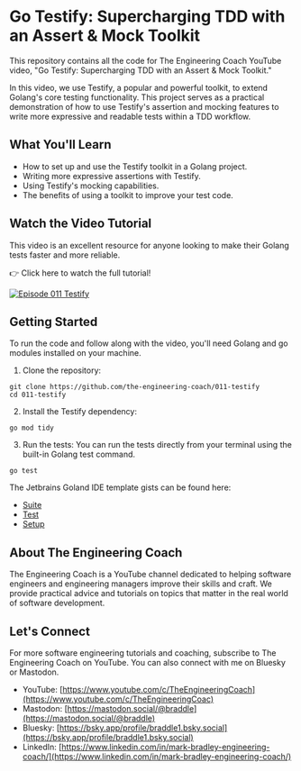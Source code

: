 # Go Testify: Supercharging TDD with an Assert & Mock Toolkit

This repository contains all the code for The Engineering Coach YouTube video, "Go Testify: Supercharging TDD with an Assert & Mock Toolkit."

In this video, we use Testify, a popular and powerful toolkit, to extend Golang's core testing functionality. This project serves as a practical demonstration of how to use Testify's assertion and mocking features to write more expressive and readable tests within a TDD workflow.

## What You'll Learn

  - How to set up and use the Testify toolkit in a Golang project.
  - Writing more expressive assertions with Testify.
  - Using Testify's mocking capabilities.
  - The benefits of using a toolkit to improve your test code.

## Watch the Video Tutorial

This video is an excellent resource for anyone looking to make their Golang tests faster and more reliable.

👉 Click here to watch the full tutorial!

[![Episode 011 Testify](https://img.youtube.com/vi/iyUjroT9CXQ/0.jpg)](https://www.youtube.com/watch?v=iyUjroT9CXQ)

## Getting Started
To run the code and follow along with the video, you'll need Golang and go modules installed on your machine.

1. Clone the repository:

```shell
git clone https://github.com/the-engineering-coach/011-testify
cd 011-testify
```

2. Install the Testify dependency:

```shell
go mod tidy
```

3. Run the tests:
You can run the tests directly from your terminal using the built-in Golang test command.

```shell
go test
```

The Jetbrains Goland IDE template gists can be found here:
  - [Suite](https://gist.github.com/braddle/a89dc0dc380a3560f4c51bab5def7064)
  - [Test](https://gist.github.com/braddle/f728d8e7034e81abf6a916a71cd9b23f)
  - [Setup](https://gist.github.com/braddle/7d463eacb563caa788f152886a62ddde)

## About The Engineering Coach

The Engineering Coach is a YouTube channel dedicated to helping software engineers and engineering managers improve their skills and craft. We provide practical advice and tutorials on topics that matter in the real world of software development.

## Let's Connect

For more software engineering tutorials and coaching, subscribe to The Engineering Coach on YouTube. You can also connect with me on Bluesky or Mastodon.

  - YouTube: [https://www.youtube.com/c/TheEngineeringCoach](https://www.youtube.com/c/TheEngineeringCoac)
  - Mastodon: [https://mastodon.social/@braddle](https://mastodon.social/@braddle)
  - Bluesky: [https://bsky.app/profile/braddle1.bsky.social](https://bsky.app/profile/braddle1.bsky.social)
  - LinkedIn: [https://www.linkedin.com/in/mark-bradley-engineering-coach/](https://www.linkedin.com/in/mark-bradley-engineering-coach/)
